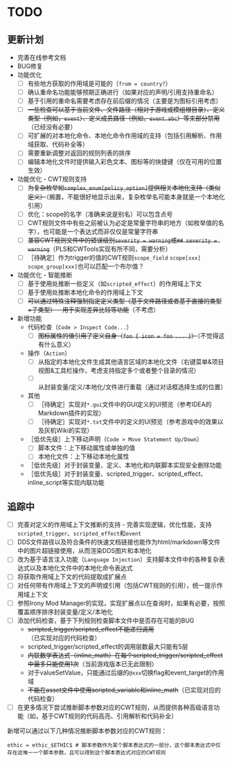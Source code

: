 # TODO

## 更新计划

* 完善在线参考文档
* BUG修复
* 功能优化
    * [ ] 有些地方获取的作用域是可能的（`from = country?`）
    * [ ] 确认重命名功能能够预期正确进行（如果对应的声明/引用支持重命名）
    * [ ] 基于引用的重命名需要考虑存在前后缀的情况（主要是为图标引用考虑）
    * [ ] ~~一些检查可以基于当前文件、文件路径（相对于游戏或模组根目录）、定义类型（例如，`event`）、定义成员路径（例如，`event.abc`）等来部分禁用~~（已经没有必要）
    * [ ] 可扩展的对本地化命令、本地化命令作用域的支持（包括引用解析、作用域获取、代码补全等）
    * [ ] 需要重新调整对返回的规则列表的排序
    * [ ] 编辑本地化文件时提供输入彩色文本、图标等的快捷键（仅在可用的位置生效）
* 功能优化 - CWT规则支持
    * [ ] ~~为复杂枚举如`complex_enum[policy_option]`提供相关本地化支持（类似定义）~~（搁置，不能很好地显示出来，复杂枚举名可能本身就是一个本地化引用）
    * [ ] 优化：scope的名字（准确来说是别名）可以包含点号
    * [ ] CWT规则文件中有些之前被认为必定是常量字符串的地方（如枚举值的名字），也可能是一个表达式而非仅仅是常量字符串
    * [ ] ~~兼容CWT规则文件中的错误级别`severity = warning`或`## severity = warning`~~（PLS和CWTools实现有所不同，需要分析）
    * [ ] ［待确定］作为trigger的值的CWT规则`scope_field` `scope[xxx]` `scope_group[xxx]`也可以匹配一个布尔值？
* 功能优化 - 智能推断
    * [ ] 基于使用处推断一些定义（如`scripted_effect`）的作用域上下文
    * [ ] 基于使用处推断本地化命令的作用域上下文
    * [ ] ~~可以通过特殊注释强制指定定义类型（基于文件路径或者基于直接的类型+子类型） - 用于实现差异比较等功能~~（不考虑）
* 新增功能
    * 代码检查（`Code > Inspect Code...`）
        * [ ] ~~图标属性的值引用了定义自身（`foo { icon = foo ... }`）~~（不觉得这有什么意义）
    * 操作（`Action`）
        * [ ] 从指定的本地化文件生成其他语言区域的本地化文件（右键菜单&项目视图&工具栏操作，考虑支持指定多个或者整个目录的情况）
        * [ ] 从封装变量/定义/本地化/文件进行重载（通过对话框选择生成的位置）
    * 其他
        * [ ] ［待确定］实现对`*.gui`文件中的GUI定义的UI预览（参考IDEA的Markdown插件的实现）
        * [ ] ［待确定］实现对`*.txt`文件中的定义的UI预览（参考游戏中的效果以及灰机Wiki的实现）
    * ［低优先级］上下移动声明（`Code > Move Statement Up/Down`）
        * [ ] 脚本文件：上下移动属性或单独的值
        * [ ] 本地化文件：上下移动本地化属性
    * ［低优先级］对于封装变量、定义、本地化和内联脚本实现安全删除功能
    * ［低优先级］对于封装变量、scripted_trigger、scripted_effect、inline_script等实现内联功能

## 追踪中

* [ ] 完善对定义的作用域上下文推断的支持 - 完善实现逻辑，优化性能，支持`scripted_trigger`、`scripted_effect`和`event`
* [ ] DDS文件路径以及符合条件的快速文档链接也能作为html/markdown等文件中的图片超链接使用，从而渲染DDS图片和本地化
* [ ] 改为基于语言注入功能（`Language Injection`）支持脚本文件中的各种复杂表达式以及本地化文件中的本地化命令表达式
* [ ] 将获取作用域上下文的代码提取成扩展点
* [ ] 对任何带有作用域上下文的声明或引用（包括CWT规则的引用），统一提示作用域上下文
* [ ] 参照Irony Mod Manager的实现，实现扩展点以在查询时，如果有必要，按照覆盖顺序排序封装变量/定义/本地化
* [ ] 添加代码检查，基于下列规则检查脚本文件中是否存在可能的BUG
    * ~~scripted_trigger/scripted_effect不能递归调用~~（已实现对应的代码检查）
    * scripted_trigger/scripted_effect的调用层数最大只能有5层
    * ~~内联数学表达式（inline_math）在每个scripted_trigger/scripted_effect中最多只能使用1次~~（当前游戏版本已无此限制）
    * 对于valueSetValue，只能通过后缀的`@xxx`切换flag和event_target的作用域
    * ~~不能在asset文件中使用scripted_variable和inline_math~~（已实现对应的代码检查）
* [ ] 在更多情况下尝试推断脚本参数对应的CWT规则，从而提供各种高级语言功能（如，基于CWT规则的代码高亮、引用解析和代码补全）

新增可以通过以下几种情况推断脚本参数对应的CWT规则：

```
ethic = ethic_$ETHIC$ # 脚本参数作为某个脚本表达式的一部分，这个脚本表达式中仅存在这唯一一个脚本参数，且可以得到这个脚本表达式对应的CWT规则
```